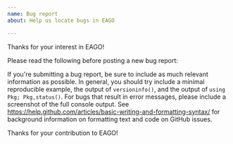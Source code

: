 ```yaml
---
name: Bug report
about: Help us locate bugs in EAGO

---
```


Thanks for your interest in EAGO!

Please read the following before posting a new bug report:

If you're submitting a bug report, be sure to include as much relevant information
as possible. In general, you should try include a minimal reproducible example,
the output of `versioninfo()`, and the output of `using Pkg; Pkg,status()`. For
bugs that result in error messages, please include a screenshot of the full
console output. See https://help.github.com/articles/basic-writing-and-formatting-syntax/
for background information  on formatting text and code on GitHub issues.

Thanks for your contribution to EAGO!
